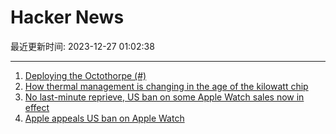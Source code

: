 # Hacker News

最近更新时间: 2023-12-27 01:02:38

--- 
1. [Deploying the Octothorpe (#)](https://exchanges.warwick.ac.uk/index.php/exchanges/article/download/837/831) 
2. [How thermal management is changing in the age of the kilowatt chip](https://www.theregister.com/2023/12/26/thermal_management_is_changing/) 
3. [No last-minute reprieve, US ban on some Apple Watch sales now in effect](https://arstechnica.com/apple/2023/12/no-last-minute-reprieve-us-ban-on-some-apple-watch-sales-now-in-effect/) 
4. [Apple appeals US ban on Apple Watch](https://www.theverge.com/2023/12/26/24015238/apple-watch-ban-response-store-appeal-stay-court) 
